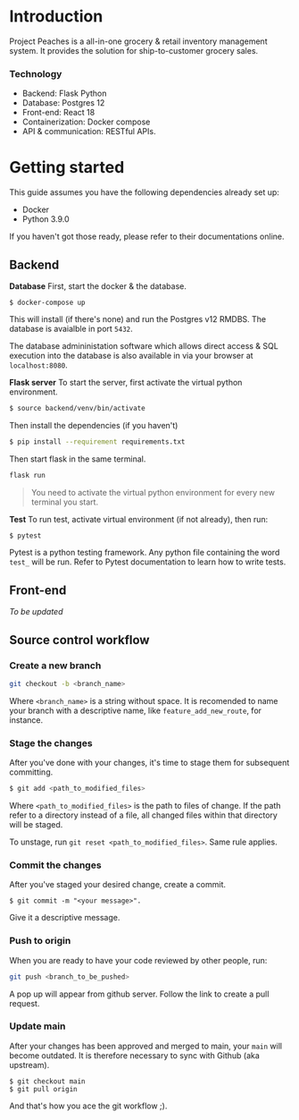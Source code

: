 # Introduction

Project Peaches is a all-in-one grocery & retail inventory management system. It provides the solution for ship-to-customer grocery sales.

### Technology
- Backend: Flask Python
- Database: Postgres 12
- Front-end: React 18
- Containerization: Docker compose
- API & communication: RESTful APIs.

# Getting started
This guide assumes you have the following dependencies already set up:
- Docker
- Python 3.9.0

If you haven't got those ready, please refer to their documentations online.

## Backend
**Database**
First, start the docker & the database.
```
$ docker-compose up
```
This will install (if there's none) and run the Postgres v12 RMDBS. The database is avaialble in port `5432`.

The database admininistation software which allows direct access & SQL execution into the database is also available in via your browser at `localhost:8080`.

**Flask server**
To start the server, first activate the virtual python environment.
```sh
$ source backend/venv/bin/activate
```

Then install the dependencies (if you haven't)
```sh
$ pip install --requirement requirements.txt
```

Then start flask in the same terminal.
```sh
flask run
```
> You need to activate the virtual python environment for every new terminal you start.

**Test**
To run test, activate virtual environment (if not already), then run:
```sh
$ pytest
```

Pytest is a python testing framework. Any python file containing the word `test_` will be run. Refer to Pytest documentation to learn how to write tests.

## Front-end
_To be updated_

## Source control workflow
### Create a new branch
```sh
git checkout -b <branch_name>
```
Where `<branch_name>` is a string without space. It is recomended to name your branch with a descriptive name, like `feature_add_new_route`, for instance.

### Stage the changes
After you've done with your changes, it's time to stage them for subsequent committing.
```sh
$ git add <path_to_modified_files>
```
Where `<path_to_modified_files>` is the path to files of change. If the path refer to a directory instead of a file, all changed files within that directory will be staged.

To unstage, run `git reset <path_to_modified_files>`. Same rule applies.

### Commit the changes
After you've staged your desired change, create a commit.

```
$ git commit -m "<your message>".
```
Give it a descriptive message.

### Push to origin
When you are ready to have your code reviewed by other people, run:
```sh
git push <branch_to_be_pushed>
```

A pop up will appear from github server. Follow the link to create a pull request.
### Update main

After your changes has been approved and merged to main, your `main` will become outdated. It is therefore necessary to sync with Github (aka upstream).
```
$ git checkout main
$ git pull origin
```

And that's how you ace the git workflow ;).
